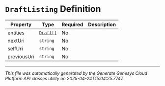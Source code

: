 # `DraftListing` Definition

| Property | Type | Required | Description |
|----------|------|----------|-------------|
| entities | [`Draft[]`](draft-definition.md) | No |  |
| nextUri | `string` | No |  |
| selfUri | `string` | No |  |
| previousUri | `string` | No |  |

---

*This file was automatically generated by the Generate Genesys Cloud Platform API classes utility on 2025-04-24T15:04:25.774Z*